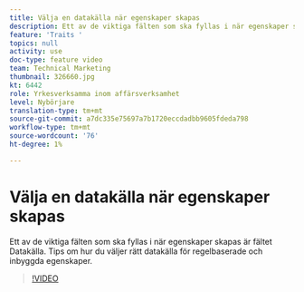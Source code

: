 ```yaml
---
title: Välja en datakälla när egenskaper skapas
description: Ett av de viktiga fälten som ska fyllas i när egenskaper skapas är fältet Datakälla. Tips om hur du väljer rätt datakälla för regelbaserade och inbyggda egenskaper.
feature: 'Traits '
topics: null
activity: use
doc-type: feature video
team: Technical Marketing
thumbnail: 326660.jpg
kt: 6442
role: Yrkesverksamma inom affärsverksamhet
level: Nybörjare
translation-type: tm+mt
source-git-commit: a7dc335e75697a7b1720eccdadbb9605fdeda798
workflow-type: tm+mt
source-wordcount: '76'
ht-degree: 1%

---
```



# Välja en datakälla när egenskaper skapas

Ett av de viktiga fälten som ska fyllas i när egenskaper skapas är fältet Datakälla. Tips om hur du väljer rätt datakälla för regelbaserade och inbyggda egenskaper.

>[!VIDEO](https://video.tv.adobe.com/v/326660/?quality=12&learn=on)
